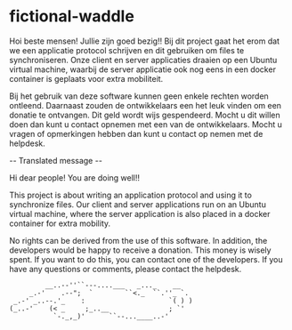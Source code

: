 # fictional-waddle
Hoi beste mensen! Jullie zijn goed bezig!!
Bij dit project gaat het erom dat we een applicatie protocol schrijven en dit gebruiken om files te synchroniseren. Onze client en server applicaties draaien op een Ubuntu virtual machine, waarbij de server applicatie ook nog eens in een docker container is geplaats voor extra mobiliteit.

Bij het gebruik van deze software kunnen geen enkele rechten worden ontleend. Daarnaast zouden de ontwikkelaars een het leuk vinden om een donatie te ontvangen. Dit geld wordt wijs gespendeerd. Mocht u dit willen doen dan kunt u contact opnemen met een van de ontwikkelaars.
Mocht u vragen of opmerkingen hebben dan kunt u contact op nemen met de helpdesk.

-- Translated message --

Hi dear people! You are doing well!!

This project is about writing an application protocol and using it to synchronize files. Our client and server applications run on an Ubuntu virtual machine, where the server application is also placed in a docker container for extra mobility.

No rights can be derived from the use of this software. In addition, the developers would be happy to receive a donation. This money is wisely spent. If you want to do this, you can contact one of the developers.
If you have any questions or comments, please contact the helpdesk.


             __..--''``---....___   _..._    __
         _.-'    .--";  `        ``<._  ``.''_ `.
     _.-' _..--.'_    :                     `( ) ) 
    (_..-'    (< _     ;_..__               ; `' 
               `-._,_)'      ``--...____..-' 
